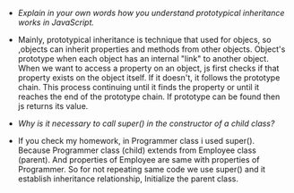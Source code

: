 - *Explain in your own words how you understand prototypical inheritance works in JavaScript.*
- Mainly, prototypical inheritance is technique that used for objecs, so ,objects can inherit properties and methods from other objects. Object's prototype when each object has an internal "link" to another object. When we want to access a property on an object, js first checks if that property exists on the object itself. If it doesn't, it follows the prototype chain. This process continuing until it finds the property  or until it reaches the end of the prototype chain. If prototype can be found then js returns its value.

- *Why is it necessary to call super() in the constructor of a child class?*
- If you check my homework, in Programmer class i used super(). Because Programmer class (child) extends from Employee class (parent). And properties of Employee are same with properties of Programmer. So for not repeating same code we use super() and it establish inheritance relationship, Initialize the parent class.
